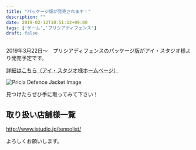 ```yaml
---
title: "パッケージ版が発売されます！"
description: ""
date: 2019-02-12T10:51:12+09:00
tags: ['ゲーム','プリシアディフェンス']
draft: false
---
```


<!--more-->

2019年3月22日～　プリシアディフェンスのパッケージ版がアイ・スタジオ様より発売予定です。

<a href="http://www.istudio.jp/cat13/cat842/">詳細はこちら（アイ・スタジオ様ホームページ）</a>

![Pricia Defence Jacket Image](/project/priciadefence/images/pricia_dvd01_small.jpg)

見つけたらぜひ手に取ってみて下さい！

<h2>取り扱い店舗様一覧</h2>

http://www.istudio.jp/tenpolist/

よろしくお願いします。
